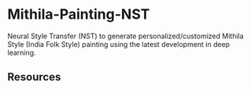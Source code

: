 # Mithila-Painting-NST
Neural Style Transfer (NST) to generate personalized/customized Mithila Style (India Folk Style) painting using the latest development in deep learning.


## Resources
